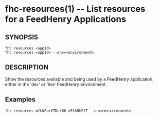 fhc-resources(1) -- List resources for a FeedHenry Applications
============================================

## SYNOPSIS

    fhc resources <appId>
    fhc resources <appId> --env=<environment>
    
## DESCRIPTION

Show the resources available and being used by a FeedHenry application, either in the 'dev' or 'live' FeedHenry environment.

## Examples 

    fhc resources mfLkParVTDcr80-uEk8OhEfT --env=<environment>
